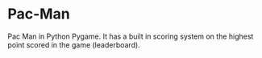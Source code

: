 # Pac-Man
Pac Man in Python Pygame. It has a built in scoring system on the highest point scored in the game (leaderboard). 

